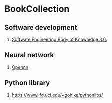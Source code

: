 # BookCollection
## Software development
1. [Software Engineering Body of Knowledge 3.0.](https://truonganhhoang.gitbooks.io/swebok3/content/)


## Neural network
1. [Opennn](https://www.opennn.net/documentation/the_software_model_of_opennn.html)

## Python library
1. https://www.lfd.uci.edu/~gohlke/pythonlibs/
